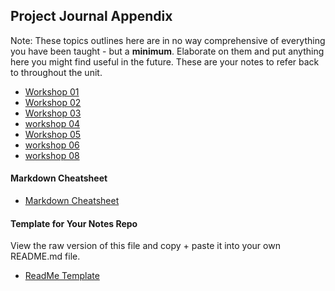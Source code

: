 ## Project Journal Appendix

Note: These topics outlines here are in no way comprehensive of everything you have been taught - but a **minimum**. Elaborate on them and put anything here you might find useful in the future. These are your notes to refer back to throughout the unit.

+ [Workshop 01](https://github.com/KyleGoslan/Digital-Media-Design/blob/master/Notes/01.md)
+ [Workshop 02](https://github.com/KyleGoslan/Digital-Media-Design/blob/master/Notes/02.md)
+ [Workshop 03](https://github.com/KyleGoslan/Digital-Media-Design/blob/master/Notes/03.md)
+ [workshop 04](https://github.com/KyleGoslan/Digital-Media-Design/blob/master/Notes/04.md)
+ [Workshop 05](https://github.com/KyleGoslan/Digital-Media-Design/blob/master/Notes/05.md)
+ [workshop 06](https://github.com/KyleGoslan/Digital-Media-Design/blob/master/Notes/06.md)
+ [workshop 08](https://github.com/KyleGoslan/Digital-Media-Design/blob/master/Notes/08.md)

#### Markdown Cheatsheet
+ [Markdown Cheatsheet](https://guides.github.com/features/mastering-markdown/)

#### Template for Your Notes Repo
View the raw version of this file and copy + paste it into your own README.md file. 
+ [ReadMe Template](https://github.com/KyleGoslan/Digital-Media-Design/blob/master/Notes/Template.md)
